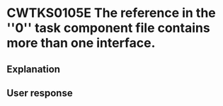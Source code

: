 # CWTKS0105E The reference in the ''0'' task component file contains more than one interface.

## Explanation

## User response